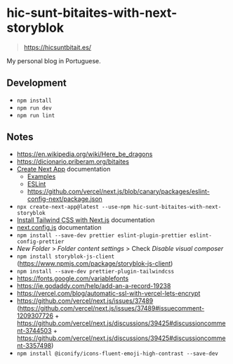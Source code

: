 # hic-sunt-bitaites-with-next-storyblok

> https://hicsuntbitait.es/

My personal blog in Portuguese.

## Development

- `npm install`
- `npm run dev`
- `npm run lint`

## Notes

- https://en.wikipedia.org/wiki/Here_be_dragons
- https://dicionario.priberam.org/bitaites
- [Create Next App](https://nextjs.org/docs/api-reference/create-next-app) documentation
  - [Examples](https://github.com/vercel/next.js/tree/canary/examples)
  - [ESLint](https://nextjs.org/docs/basic-features/eslint)
  - https://github.com/vercel/next.js/blob/canary/packages/eslint-config-next/package.json
- `npx create-next-app@latest --use-npm hic-sunt-bitaites-with-next-storyblok`
- [Install Tailwind CSS with Next.js](https://tailwindcss.com/docs/guides/nextjs) documentation
- [next.config.js](https://nextjs.org/docs/api-reference/next.config.js/introduction) documentation
- `npm install --save-dev prettier eslint-plugin-prettier eslint-config-prettier`
- _New Folder_ > _Folder content settings_ > Check _Disable visual composer_
- `npm install storyblok-js-client` (https://www.npmjs.com/package/storyblok-js-client)
- `npm install --save-dev prettier-plugin-tailwindcss`
- https://fonts.google.com/variablefonts
- https://ie.godaddy.com/help/add-an-a-record-19238
- https://vercel.com/blog/automatic-ssl-with-vercel-lets-encrypt
- https://github.com/vercel/next.js/issues/37489 (https://github.com/vercel/next.js/issues/37489#issuecomment-1209307726 + https://github.com/vercel/next.js/discussions/39425#discussioncomment-3744503 + https://github.com/vercel/next.js/discussions/39425#discussioncomment-3357498)
- `npm install @iconify/icons-fluent-emoji-high-contrast --save-dev`

